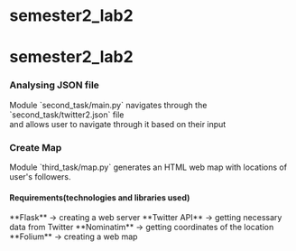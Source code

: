 # semester2_lab2
# semester2_lab2
<h3>Analysing JSON file</h3>
Module `second_task/main.py` navigates through the `second_task/twitter2.json` file </br>
and allows user to navigate through it based on their input
<h3>Create Map</h3>
Module `third_task/map.py` generates an HTML web map with locations of user's followers.
<h4>Requirements(technologies and libraries used)</h4>
**Flask** -> creating a web server
**Twitter API** -> getting necessary data from Twitter
**Nominatim** -> getting coordinates of the location
**Folium** -> creating a web map
